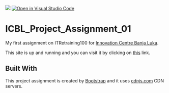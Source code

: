 [![](https://data.jsdelivr.com/v1/package/gh/BaleshSrle/ICBL_Project_Assignment_01/badge?style=rounded)](https://www.jsdelivr.com/package/gh/BaleshSrle/ICBL_Project_Assignment_01)
[![Open in Visual Studio Code](https://open.vscode.dev/badges/open-in-vscode.svg)](https://open.vscode.dev/BaleshSrle/ICBL_Project_Assignment_01)


# ICBL_Project_Assignment_01
My first assignment on ITRetraining100 for [Innovation Centre Banja Luka](https://icbl.ba/).

This site is up and running and you can visit it by clicking on [this](https://bit.ly/33SdRyL) link.

## Built With
This project assignment is created by [Bootstrap](https://github.com/twbs) and it uses [cdnjs.com](https://github.com/cdnjs) CDN servers.

